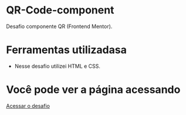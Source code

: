 # QR-Code-component
 Desafio componente QR (Frontend Mentor).

 # Ferramentas utilizadasa
 * Nesse desafio utilizei HTML e CSS.

# Você pode ver a página acessando
 [Acessar o desafio](https://davi-alohadev.github.io/QR-Code-component/)
